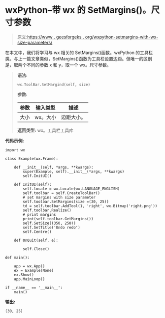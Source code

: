 # wxPython–带 wx 的 SetMargins()。尺寸参数

> 原文:[https://www . geesforgeks . org/wxpython-setmargins-with-wx-size-parameters/](https://www.geeksforgeeks.org/wxpython-setmargins-with-wx-size-parameters/)

在本文中，我们将学习与 wx 相关的 SetMargins()函数。wxPython 的工具栏类。与上一篇文章类似，SetMargins()函数为工具栏设置边距。但唯一的区别是，取两个不同的参数 x 和 y，取一个 wx。尺寸参数。

> **语法:**
> 
> ```
> wx.ToolBar.SetMargind(self, size)
> 
> ```
> 
> **参数:**
> 
> | 参数 | 输入类型 | 描述 |
> | --- | --- | --- |
> | 大小 | wx。大小 | 边距大小。 |
> 
> **返回类型:** wx。工具栏工具库

**代码示例:**

```
import wx

class Example(wx.Frame):

    def __init__(self, *args, **kwargs):
        super(Example, self).__init__(*args, **kwargs)
        self.InitUI()

    def InitUI(self):
        self.locale = wx.Locale(wx.LANGUAGE_ENGLISH)
        self.toolbar = self.CreateToolBar()
        # set margins with size parameter
        self.toolbar.SetMargins(size =(30, 25))
        td = self.toolbar.AddTool(1, 'right', wx.Bitmap('right.png'))
        self.toolbar.Realize()
        # print margins
        print(self.toolbar.GetMargins())
        self.SetSize((350, 250))
        self.SetTitle('Undo redo')
        self.Centre()

    def OnQuit(self, e):

        self.Close()

def main():

    app = wx.App()
    ex = Example(None)
    ex.Show()
    app.MainLoop()

if __name__ == '__main__':
    main()
```

**输出:**

```
(30, 25)

```